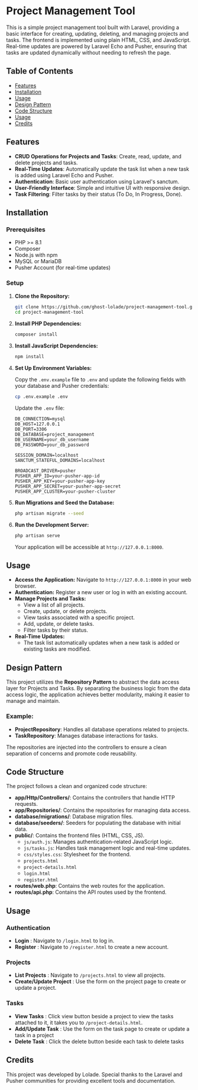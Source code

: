 # Project Management Tool

This is a simple project management tool built with Laravel, providing a basic interface for creating, updating, deleting, and managing projects and tasks. The frontend is implemented using plain HTML, CSS, and JavaScript. Real-time updates are powered by Laravel Echo and Pusher, ensuring that tasks are updated dynamically without needing to refresh the page.

## Table of Contents

- [Features](#features)
- [Installation](#installation)
- [Usage](#usage)
- [Design Pattern](#design-pattern)
- [Code Structure](#code-structure)
- [Usage](#usage)
- [Credits](#credits)

## Features

- **CRUD Operations for Projects and Tasks**: Create, read, update, and delete projects and tasks.
- **Real-Time Updates**: Automatically update the task list when a new task is added using Laravel Echo and Pusher.
- **Authentication**: Basic user authentication using Laravel's sanctum.
- **User-Friendly Interface**: Simple and intuitive UI with responsive design.
- **Task Filtering**: Filter tasks by their status (To Do, In Progress, Done).

## Installation

### Prerequisites

- PHP >= 8.1
- Composer
- Node.js with npm
- MySQL or MariaDB
- Pusher Account (for real-time updates)

### Setup

1. **Clone the Repository:**

   ```bash
   git clone https://github.com/ghost-lolade/project-management-tool.git
   cd project-management-tool
   ```
2. **Install PHP Dependencies:**

   ```bash
   composer install
   ```
3. **Install JavaScript Dependencies:**

   ```bash
   npm install
   ```
4. **Set Up Environment Variables:**

   Copy the `.env.example` file to `.env` and update the following fields with your database and Pusher credentials:

   ```bash
   cp .env.example .env
   ```

   Update the `.env` file:

   ```dotenv
   DB_CONNECTION=mysql
   DB_HOST=127.0.0.1
   DB_PORT=3306
   DB_DATABASE=project_management
   DB_USERNAME=your_db_username
   DB_PASSWORD=your_db_password

   SESSION_DOMAIN=localhost
   SANCTUM_STATEFUL_DOMAINS=localhost

   BROADCAST_DRIVER=pusher
   PUSHER_APP_ID=your-pusher-app-id
   PUSHER_APP_KEY=your-pusher-app-key
   PUSHER_APP_SECRET=your-pusher-app-secret
   PUSHER_APP_CLUSTER=your-pusher-cluster
   ```
5. **Run Migrations and Seed the Database:**

   ```bash
   php artisan migrate --seed
   ```
6. **Run the Development Server:**

   ```bash
   php artisan serve
   ```

   Your application will be accessible at `http://127.0.0.1:8000`.

## Usage

- **Access the Application:** Navigate to `http://127.0.0.1:8000` in your web browser.
- **Authentication:** Register a new user or log in with an existing account.
- **Manage Projects and Tasks:**
  - View a list of all projects.
  - Create, update, or delete projects.
  - View tasks associated with a specific project.
  - Add, update, or delete tasks.
  - Filter tasks by their status.
- **Real-Time Updates:**
  - The task list automatically updates when a new task is added or existing tasks are modified.

## Design Pattern

This project utilizes the **Repository Pattern** to abstract the data access layer for Projects and Tasks. By separating the business logic from the data access logic, the application achieves better modularity, making it easier to manage and maintain.

### Example:

- **ProjectRepository**: Handles all database operations related to projects.
- **TaskRepository**: Manages database interactions for tasks.

The repositories are injected into the controllers to ensure a clean separation of concerns and promote code reusability.

## Code Structure

The project follows a clean and organized code structure:

- **app/Http/Controllers/**: Contains the controllers that handle HTTP requests.
- **app/Repositories/**: Contains the repositories for managing data access.
- **database/migrations/**: Database migration files.
- **database/seeders/**: Seeders for populating the database with initial data.
- **public/**: Contains the frontend files (HTML, CSS, JS).
  - `js/auth.js`: Manages authentication-related JavaScript logic.
  - `js/tasks.js`: Handles task management logic and real-time updates.
  - `css/styles.css`: Stylesheet for the frontend.
  - `projects.html`
  - `project-details.html`
  - `login.html`
  - `register.html`
- **routes/web.php**: Contains the web routes for the application.
- **routes/api.php**: Contains the API routes used by the frontend.


## Usage

### Authentication

* **Login** : Navigate to `/login.html` to log in.
* **Register** : Navigate to `/register.html` to create a new account.

### Projects

* **List Projects** : Navigate to `/projects.html` to view all projects.
* **Create/Update Project** : Use the form on the project page to create or update a project.

### Tasks

* **View Tasks** : Click view button beside a project to view the tasks attached to it, it takes you to `/project-details.html`.
* **Add/Update Task** : Use the form on the task page to create or update a task in a project
* **Delete Task** : Click the delete button beside each task to delete tasks

## Credits

This project was developed by Lolade. Special thanks to the Laravel and Pusher communities for providing excellent tools and documentation.
